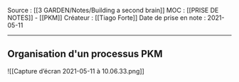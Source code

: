 Source : [[3 GARDEN/Notes/Building a second brain]]
MOC : [[PRISE DE NOTES]] - [[PKM]]
Créateur : [[Tiago Forte]]
Date de prise en note : 2021-05-11
***

## Organisation d'un processus PKM 
![[Capture d’écran 2021-05-11 à 10.06.33.png]]